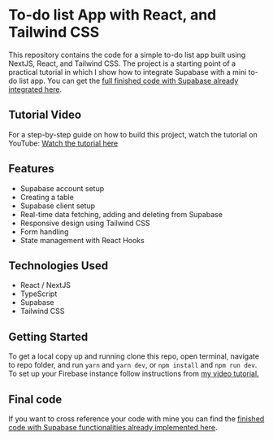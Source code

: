 # To-do list App with React, and Tailwind CSS

This repository contains the code for a simple to-do list app built using NextJS, React, and Tailwind CSS. The project is a starting point of a practical tutorial in which I show how to integrate Supabase with a mini to-do list app. You can get the [full finished code with Supabase already integrated here](https://github.com/alekspopovic/supabase-full).

## Tutorial Video

For a step-by-step guide on how to build this project, watch the tutorial on YouTube:
[Watch the tutorial here](https://youtu.be/PBWSqTDcjLM)

## Features

- Supabase account setup
- Creating a table
- Supabase client setup
- Real-time data fetching, adding and deleting from Supabase
- Responsive design using Tailwind CSS
- Form handling
- State management with React Hooks

## Technologies Used

- React / NextJS
- TypeScript
- Supabase
- Tailwind CSS

## Getting Started

To get a local copy up and running clone this repo, open terminal, navigate to repo folder, and run `yarn` and `yarn dev`, or `npm install` and `npm run dev`. To set up your Firebase instance follow instructions from [my video tutorial.](https://youtu.be/PBWSqTDcjLM)

## Final code

If you want to cross reference your code with mine you can find the [finished code with Supabase functionalities already implemented here](https://github.com/alekspopovic/supabase-full).
